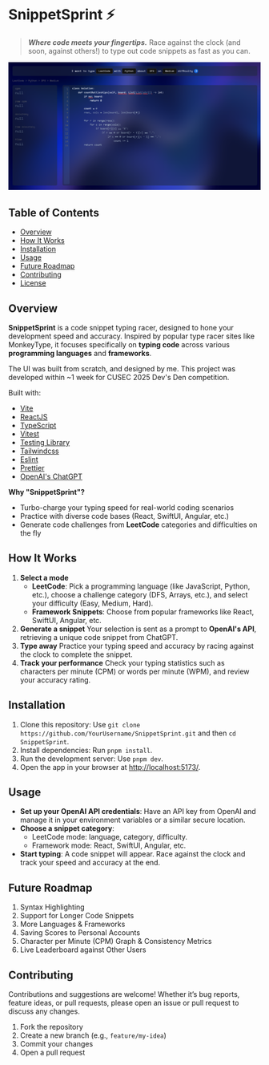 # SnippetSprint ⚡️

> **_Where code meets your fingertips._**
> Race against the clock (and soon, against others!) to type out code snippets as fast as you can.

![Screenshot of SnippetSprint](screenshot.png)

## Table of Contents
- [Overview](#overview)
- [How It Works](#how-it-works)
- [Installation](#installation)
- [Usage](#usage)
- [Future Roadmap](#future-roadmap)
- [Contributing](#contributing)
- [License](#license)

## Overview
**SnippetSprint** is a code snippet typing racer, designed to hone your development speed and accuracy. Inspired by popular type racer sites like MonkeyType, it focuses specifically on **typing code** across various **programming languages** and **frameworks**.

The UI was built from scratch, and designed by me. This project was developed within ~1 week for CUSEC 2025 Dev's Den competition.

Built with:

- [Vite](https://vitejs.dev)
- [ReactJS](https://reactjs.org)
- [TypeScript](https://www.typescriptlang.org)
- [Vitest](https://vitest.dev)
- [Testing Library](https://testing-library.com)
- [Tailwindcss](https://tailwindcss.com)
- [Eslint](https://eslint.org)
- [Prettier](https://prettier.io)
- [OpenAI's ChatGPT](https://chatgpt.com/)

**Why "SnippetSprint"?**
- Turbo-charge your typing speed for real-world coding scenarios
- Practice with diverse code bases (React, SwiftUI, Angular, etc.)
- Generate code challenges from **LeetCode** categories and difficulties on the fly

## How It Works
1. **Select a mode**
   - **LeetCode**: Pick a programming language (like JavaScript, Python, etc.), choose a challenge category (DFS, Arrays, etc.), and select your difficulty (Easy, Medium, Hard).
   - **Framework Snippets**: Choose from popular frameworks like React, SwiftUI, Angular, etc.
2. **Generate a snippet**
   Your selection is sent as a prompt to **OpenAI's API**, retrieving a unique code snippet from ChatGPT.
3. **Type away**
   Practice your typing speed and accuracy by racing against the clock to complete the snippet.
4. **Track your performance**
   Check your typing statistics such as characters per minute (CPM) or words per minute (WPM), and review your accuracy rating.

## Installation
1. Clone this repository:
   Use `git clone https://github.com/YourUsername/SnippetSprint.git` and then `cd SnippetSprint`.
2. Install dependencies:
   Run `pnpm install`.
3. Run the development server:
   Use `pnpm dev`.
4. Open the app in your browser at [http://localhost:5173/](http://localhost:5173/).

## Usage
- **Set up your OpenAI API credentials**: Have an API key from OpenAI and manage it in your environment variables or a similar secure location.
- **Choose a snippet category**:
  - LeetCode mode: language, category, difficulty.
  - Framework mode: React, SwiftUI, Angular, etc.
- **Start typing**: A code snippet will appear. Race against the clock and track your speed and accuracy at the end.

## Future Roadmap
1. Syntax Highlighting
2. Support for Longer Code Snippets
3. More Languages & Frameworks
4. Saving Scores to Personal Accounts
5. Character per Minute (CPM) Graph & Consistency Metrics
6. Live Leaderboard against Other Users

## Contributing
Contributions and suggestions are welcome! Whether it’s bug reports, feature ideas, or pull requests, please open an issue or pull request to discuss any changes.

1. Fork the repository
2. Create a new branch (e.g., `feature/my-idea`)
3. Commit your changes
4. Open a pull request
